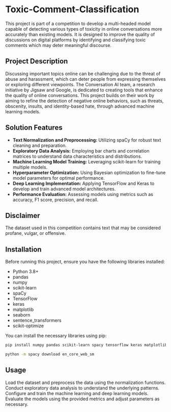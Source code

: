 # Toxic-Comment-Classification

This project is part of a competition to develop a multi-headed model capable of detecting various types of toxicity in online conversations more accurately than existing models. It is designed to improve the quality of discussions on digital platforms by identifying and classifying toxic comments which may deter meaningful discourse.

## Project Description

Discussing important topics online can be challenging due to the threat of abuse and harassment, which can deter people from expressing themselves or exploring different viewpoints. The Conversation AI team, a research initiative by Jigsaw and Google, is dedicated to creating tools that enhance the quality of online conversations. This project builds on their work by aiming to refine the detection of negative online behaviors, such as threats, obscenity, insults, and identity-based hate, through advanced machine learning models.

## Solution Features

- **Text Normalization and Preprocessing:** Utilizing spaCy for robust text cleaning and preparation.
- **Exploratory Data Analysis:** Employing bar charts and correlation matrices to understand data characteristics and distributions.
- **Machine Learning Model Training:** Leveraging scikit-learn for training multiple models.
- **Hyperparameter Optimization:** Using Bayesian optimization to fine-tune model parameters for optimal performance.
- **Deep Learning Implementation:** Applying TensorFlow and Keras to develop and train advanced model architectures.
- **Performance Evaluation:** Assessing models using metrics such as accuracy, F1 score, precision, and recall.

## Disclaimer

The dataset used in this competition contains text that may be considered profane, vulgar, or offensive.

## Installation

Before running this project, ensure you have the following libraries installed:

- Python 3.8+
- pandas
- numpy
- scikit-learn
- spaCy
- TensorFlow
- keras
- matplotlib
- seaborn
- sentence_transformers
- scikit-optimize

You can install the necessary libraries using pip:

```bash
pip install numpy pandas scikit-learn spacy tensorflow keras matplotlib seaborn sentence_transformers scikit-optimize

python -m spacy download en_core_web_sm
```

## Usage

Load the dataset and preprocess the data using the normalization functions.
Conduct exploratory data analysis to understand the underlying patterns.
Configure and train the machine learning and deep learning models.
Evaluate the models using the provided metrics and adjust parameters as necessary.


